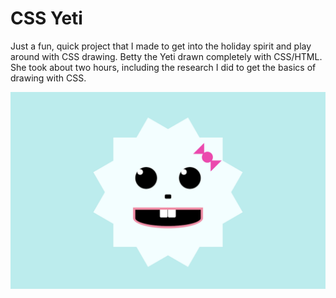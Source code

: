 # CSS Yeti
Just a fun, quick project that I made to get into the holiday spirit and play around with CSS drawing. Betty the Yeti drawn completely with CSS/HTML. She took about two hours, including the research I did to get the basics of drawing with CSS.

![screenshot](screenshot.png)
